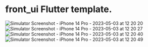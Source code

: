 # front_ui Flutter template.


![Simulator Screenshot - iPhone 14 Pro - 2023-05-03 at 12 20 20](https://user-images.githubusercontent.com/113663776/235827127-d0519837-85b7-4fb1-bd6e-89a8cf63d39b.png)
![Simulator Screenshot - iPhone 14 Pro - 2023-05-03 at 12 20 27](https://user-images.githubusercontent.com/113663776/235827131-e6cb8aea-caa7-44c6-8913-b77e7ad8fcb5.png)
![Simulator Screenshot - iPhone 14 Pro - 2023-05-03 at 12 20 40](https://user-images.githubusercontent.com/113663776/235827135-a144435b-0dde-4eb6-a3f8-88b669d19d2a.png)
![Simulator Screenshot - iPhone 14 Pro - 2023-05-03 at 12 20 49](https://user-images.githubusercontent.com/113663776/235827138-0fda12be-769f-4653-ba87-941d8bf2b6d7.png)
